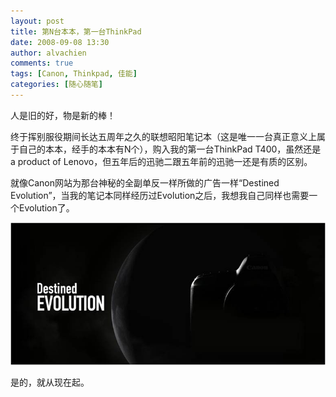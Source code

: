 ```yaml
---
layout: post
title: 第N台本本，第一台ThinkPad
date: 2008-09-08 13:30
author: alvachien
comments: true
tags: [Canon, Thinkpad, 佳能]
categories: [随心随笔]
---
```


人是旧的好，物是新的棒！
 
终于挥别服役期间长达五周年之久的联想昭阳笔记本（这是唯一一台真正意义上属于自己的本本，经手的本本有N个），购入我的第一台ThinkPad T400，虽然还是a product of Lenovo，但五年后的迅驰二跟五年前的迅驰一还是有质的区别。


就像Canon网站为那台神秘的全副单反一样所做的广告一样“Destined Evolution”，当我的笔记本同样经历过Evolution之后，我想我自己同样也需要一个Evolution了。

![Canon new FF DSLR](/assets/uploads/2008/09/432064284.jpg)

 
是的，就从现在起。

